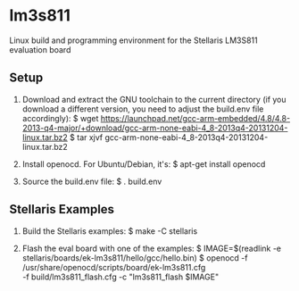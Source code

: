 lm3s811
=======

Linux build and programming environment for the Stellaris LM3S811 evaluation
board

Setup
-----

1) Download and extract the GNU toolchain to the current directory (if you
   download a different version, you need to adjust the build.env file
   accordingly):
   $ wget https://launchpad.net/gcc-arm-embedded/4.8/4.8-2013-q4-major/+download/gcc-arm-none-eabi-4_8-2013q4-20131204-linux.tar.bz2
   $ tar xjvf gcc-arm-none-eabi-4_8-2013q4-20131204-linux.tar.bz2

2) Install openocd. For Ubuntu/Debian, it's:
   $ apt-get install openocd

3) Source the build.env file:
   $ . build.env


Stellaris Examples
----------------------------

1) Build the Stellaris examples:
   $ make -C stellaris

2) Flash the eval board with one of the examples:
   $ IMAGE=$(readlink -e stellaris/boards/ek-lm3s811/hello/gcc/hello.bin)
   $ openocd -f /usr/share/openocd/scripts/board/ek-lm3s811.cfg \
         -f build/lm3s811_flash.cfg -c "lm3s811_flash $IMAGE"
